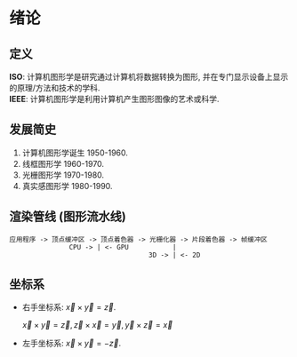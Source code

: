 # 绪论

## 定义

**ISO**: 计算机图形学是研究通过计算机将数据转换为图形, 并在专门显示设备上显示的原理/方法和技术的学科.  
**IEEE**: 计算机图形学是利用计算机产生图形图像的艺术或科学.

## 发展简史

1. 计算机图形学诞生 1950-1960.
2. 线框图形学 1960-1970.
3. 光栅图形学 1970-1980.
4. 真实感图形学 1980-1990.

## 渲染管线 (图形流水线)

```
应用程序 -> 顶点缓冲区 -> 顶点着色器 -> 光栅化器 -> 片段着色器 -> 帧缓冲区
               CPU -> | <- GPU           |
                                   3D -> | <- 2D
```

## 坐标系

- 右手坐标系: $\vec{x} \times \vec{y} = \vec{z}$.

  $\vec{x} \times \vec{y} = \vec{z}, \vec{z} \times \vec{x} = \vec{y}, \vec{y} \times \vec{z} = \vec{x}$

- 左手坐标系: $\vec{x} \times \vec{y} = -\vec{z}$.
